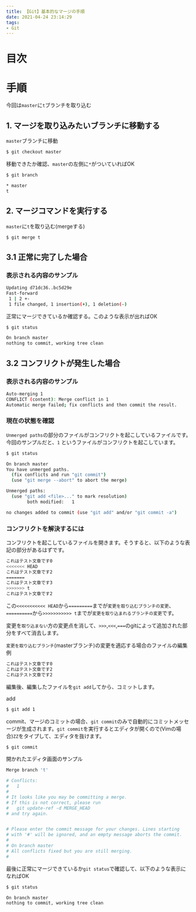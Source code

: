 ```yaml
---
title: 【Git】基本的なマージの手順
date: 2021-04-24 23:14:29
tags:
- Git
---
```

# 目次
<!-- toc -->
<!-- more -->

# 手順
今回は`master`に`t`ブランチを取り込む

## 1. マージを取り込みたいブランチに移動する
`master`ブランチに移動
```bash
$ git checkout master
```

移動できたか確認、`master`の左側に`*`がついていればOK
```bash
$ git branch

* master
t
```
## 2. マージコマンドを実行する
`master`に`t`を取り込む(mergeする)
```bash
$ git merge t
```
## 3.1 正常に完了した場合
### 表示される内容のサンプル
```bash
Updating d71dc36..bc5d29e
Fast-forward
 1 | 2 +-
 1 file changed, 1 insertion(+), 1 deletion(-)
```

正常にマージできているか確認する。このような表示が出ればOK
```bash
$ git status

On branch master
nothing to commit, working tree clean
```
## 3.2 コンフリクトが発生した場合
### 表示される内容のサンプル
```bash
Auto-merging 1
CONFLICT (content): Merge conflict in 1
Automatic merge failed; fix conflicts and then commit the result.
```

### 現在の状態を確認
`Unmerged paths`の部分のファイルがコンフリクトを起こしているファイルです。
今回のサンプルだと、`1` というファイルがコンフリクトを起こしています。
```bash
$ git status

On branch master
You have unmerged paths.
  (fix conflicts and run "git commit")
  (use "git merge --abort" to abort the merge)

Unmerged paths:
  (use "git add <file>..." to mark resolution)
        both modified:   1

no changes added to commit (use "git add" and/or "git commit -a")
```

### コンフリクトを解決するには
コンフリクトを起こしているファイルを開きます。そうすると、以下のような表記の部分があるはずです。

```bash
これはテスト文章です0
<<<<<<< HEAD
これはテスト文章です2
=======
これはテスト文章です3
>>>>>>> t
これはテスト文章です2
```

この`<<<<<<<<<<< HEAD`から`=========`までが`変更を取り込むブランチの変更`、`==========`から`>>>>>>>>>>> t`までが`変更を取り込まれるブランチの変更`です。

変更を`取り込まない`方の変更点を消して、`>>>`,`<<<`,`===`のgitによって追加された部分をすべて消去します。

`変更を取り込むブランチ`(masterブランチ)の変更を適応する場合のファイルの編集例
```bash
これはテスト文章です0
これはテスト文章です2
これはテスト文章です2
```

編集後、編集したファイルを`git add`してから、コミットします。

add
```bash
$ git add 1
```

commit、マージのコミットの場合、`git commit`のみで自動的にコミットメッセージが生成されます。`git commit`を実行するとエディタが開くので(Vimの場合)`ZZ`をタイプして、エディタを抜けます。
```bash
$ git commit 
```

開かれたエディタ画面のサンプル
```bash
Merge branch 't'

# Conflicts:
#	1
#
# It looks like you may be committing a merge.
# If this is not correct, please run
#	git update-ref -d MERGE_HEAD
# and try again.


# Please enter the commit message for your changes. Lines starting
# with '#' will be ignored, and an empty message aborts the commit.
#
# On branch master
# All conflicts fixed but you are still merging.
#
```

最後に正常にマージできているか`git status`で確認して、以下のような表示になればOK
```bash
$ git status

On branch master
nothing to commit, working tree clean
```
